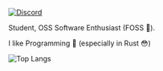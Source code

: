 [![Discord](https://badgen.net/badge/icon/discord?icon=discord&label&color=5865F2)](https://discord.com/users/853287934924423198)

Student, OSS Software Enthusiast (FOSS 🛐).

I like Programming 👾 (especially in Rust 😳)


![Top Langs](https://github-readme-stats.vercel.app/api/top-langs/?username=helium18&layout=compact&hide=css&theme=city_lights)
